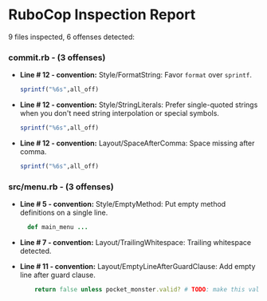 # RuboCop Inspection Report

9 files inspected, 6 offenses detected:

### commit.rb - (3 offenses)
  * **Line # 12 - convention:** Style/FormatString: Favor `format` over `sprintf`.

    ```rb
    sprintf("%6s",all_off)
    ```

  * **Line # 12 - convention:** Style/StringLiterals: Prefer single-quoted strings when you don't need string interpolation or special symbols.

    ```rb
    sprintf("%6s",all_off)
    ```

  * **Line # 12 - convention:** Layout/SpaceAfterComma: Space missing after comma.

    ```rb
    sprintf("%6s",all_off)
    ```

### src/menu.rb - (3 offenses)
  * **Line # 5 - convention:** Style/EmptyMethod: Put empty method definitions on a single line.

    ```rb
      def main_menu ...
    ```

  * **Line # 7 - convention:** Layout/TrailingWhitespace: Trailing whitespace detected.

  * **Line # 11 - convention:** Layout/EmptyLineAfterGuardClause: Add empty line after guard clause.

    ```rb
        return false unless pocket_monster.valid? # TODO: make this valid? meth
    ```

